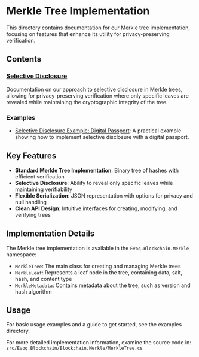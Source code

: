 # Merkle Tree Implementation

This directory contains documentation for our Merkle tree implementation, focusing on features that enhance its utility for privacy-preserving verification.

## Contents

### [Selective Disclosure](./selective-disclosure.md)

Documentation on our approach to selective disclosure in Merkle trees, allowing for privacy-preserving verification where only specific leaves are revealed while maintaining the cryptographic integrity of the tree.

### Examples

- [Selective Disclosure Example: Digital Passport](./examples/selective-disclosure-example.md): A practical example showing how to implement selective disclosure with a digital passport.

## Key Features

- **Standard Merkle Tree Implementation**: Binary tree of hashes with efficient verification
- **Selective Disclosure**: Ability to reveal only specific leaves while maintaining verifiability
- **Flexible Serialization**: JSON representation with options for privacy and null handling
- **Clean API Design**: Intuitive interfaces for creating, modifying, and verifying trees

## Implementation Details

The Merkle tree implementation is available in the `Evoq.Blockchain.Merkle` namespace:

- `MerkleTree`: The main class for creating and managing Merkle trees
- `MerkleLeaf`: Represents a leaf node in the tree, containing data, salt, hash, and content type
- `MerkleMetadata`: Contains metadata about the tree, such as version and hash algorithm

## Usage

For basic usage examples and a guide to get started, see the examples directory.

For more detailed implementation information, examine the source code in:
`src/Evoq.Blockchain/Blockchain.Merkle/MerkleTree.cs` 